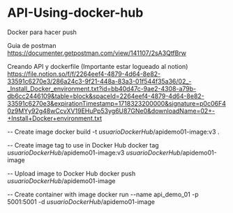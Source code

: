 # API-Using-docker-hub
Docker para hacer push

Guia de postman
https://documenter.getpostman.com/view/141107/2sA3QtfBrw

Creando API y dockerfile (Importante estar logueado al notion)
https://file.notion.so/f/f/2264eef4-4879-4d64-8e82-33591c6270e3/286a24c3-9f21-448a-83a3-01f544f35a36/02_-_Install_Docker_environment.txt?id=bb40d47c-9ae2-4308-a79b-db6cc2446109&table=block&spaceId=2264eef4-4879-4d64-8e82-33591c6270e3&expirationTimestamp=1718323200000&signature=p0c06F40z9MYy92g48wCcvXV19EHuPp53yg6U87GNe0&downloadName=02+-+Install+Docker+environment.txt

-- Create image 
docker build -t *usuarioDockerHub*/apidemo01-image:v3 .	

-- Create image tag to use in Docker Hub
docker tag *usuarioDockerHub*/apidemo01-image:v3 *usuarioDockerHub*/apidemo01-image


-- Upload image to Docker Hub
docker push *usuarioDockerHub*/apidemo01-image

	 
-- Create container with image
docker run --name api_demo_01 -p 5001:5001 -d *usuarioDockerHub*/apidemo01-image


